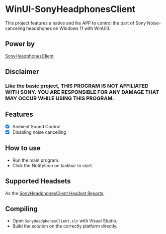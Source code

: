 # WinUI-SonyHeadphonesClient
This project features a native and lite APP to control the part of Sony Noise-canceling headphones on Windows 11 with WinUI3.
## Power by
[SonyHeadphonesClient](https://github.com/Plutoberth/SonyHeadphonesClient)
## Disclaimer
### Like the basic project, THIS PROGRAM IS NOT AFFILIATED WITH SONY. YOU ARE RESPONSIBLE FOR ANY DAMAGE THAT MAY OCCUR WHILE USING THIS PROGRAM.
## Features
- [x] Ambient Sound Control
- [x] Disabling noise cancelling
## How to use
- Run the main program.
- Click the NotifyIcon on taskbar to start.
## Supported Headsets
As the [SonyHeadphonesClient Headset Reports](https://github.com/Plutoberth/SonyHeadphonesClient/issues/29).
## Compiling
- Open `SonyHeadphonesClient.sln` with Visual Studio.
- Build the solution on the correctly platform directly.
